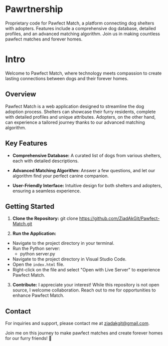 # Pawrtnership
Proprietary code for Pawfect Match, a platform connecting dog shelters with adopters. Features include a comprehensive dog database, detailed profiles, and an advanced matching algorithm. Join us in making countless pawfect matches and forever homes.

# Intro

Welcome to Pawfect Match, where technology meets compassion to create lasting connections between dogs and their forever homes.

## Overview

Pawfect Match is a web application designed to streamline the dog adoption process. Shelters can showcase their furry residents, complete with detailed profiles and unique attributes. Adopters, on the other hand, can experience a tailored journey thanks to our advanced matching algorithm.

## Key Features

- **Comprehensive Database:** A curated list of dogs from various shelters, each with detailed descriptions.

- **Advanced Matching Algorithm:** Answer a few questions, and let our algorithm find your perfect canine companion.

- **User-Friendly Interface:** Intuitive design for both shelters and adopters, ensuring a seamless experience.

## Getting Started

1. **Clone the Repository:**
git clone https://github.com/ZiadAkGit/Pawfect-Match.git

2. **Run the Application:**
- Navigate to the project directory in your terminal.
- Run the Python server:
	- python server.py
- Navigate to the project directory in Visual Studio Code.
- Open the `index.html` file.
- Right-click on the file and select "Open with Live Server" to experience Pawfect Match.

3. **Contribute:**
I appreciate your interest! While this repository is not open source, I welcome collaboration. Reach out to me for opportunities to enhance Pawfect Match.

## Contact

For inquiries and support, please contact me at ziadakgit@gmail.com.

Join me on this journey to make pawfect matches and create forever homes for our furry friends! 🐾
